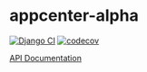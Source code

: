 # appcenter-alpha

[![Django CI](https://github.com/wujianguo/appcenter-alpha/actions/workflows/django.yml/badge.svg)](https://github.com/wujianguo/appcenter-alpha/actions/workflows/django.yml)
[![codecov](https://codecov.io/gh/wujianguo/appcenter-alpha/branch/main/graph/badge.svg?token=LBDG3XLKLC)](https://codecov.io/gh/wujianguo/appcenter-alpha)

[API Documentation](https://app.swaggerhub.com/apis-docs/wujianguo/appcenter/1.0.0)
